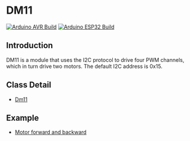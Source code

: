 # DM11

[![Arduino AVR Build](https://github.com/emakefun-arduino-library/em_dm11/actions/workflows/arduino_avr_build.yml/badge.svg)](https://github.com/emakefun-arduino-library/em_dm11/actions/workflows/arduino_avr_build.yml) [![Arduino ESP32 Build](https://github.com/emakefun-arduino-library/em_dm11/actions/workflows/arduino_esp32_build.yml/badge.svg)](https://github.com/emakefun-arduino-library/em_dm11/actions/workflows/arduino_esp32_build.yml)

## Introduction

DM11 is a module that uses the I2C protocol to drive four PWM channels, which in turn drive two motors. The default I2C address is 0x15.

## Class Detail

- [Dm11](https://emakefun-arduino-library.github.io/em_dm11/docs_en/classem_1_1_dm11.html)

## Example

- [Motor forward and backward](https://emakefun-arduino-library.github.io/em_dm11/docs_en/motor_forward_backward_8ino-example.html)
